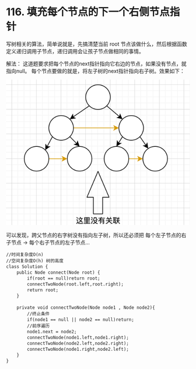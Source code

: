 # 116. 填充每个节点的下一个右侧节点指针

写树相关的算法，简单说就是，先搞清楚当前 root 节点该做什么，然后根据函数定义递归调用子节点，递归调用会让孩子节点做相同的事情。

解法：
这道题要求把每个节点的next指针指向它右边的节点，如果没有节点，就指向null。
每个节点要做的就是，将左子树的next指针指向右子树。效果如下：

![](https://github.com/binbinshan/Leetcode-Fly/blob/master/image/2021-06-22_23-18-56.png)

可以发现，跨父节点的右字树没有指向左子树，所以还必须把
每个左子节点的右子节点 -> 每个右子节点的左子节点...

```
//时间复杂度O(n)
//空间复杂度O(h) 树的高度
class Solution {
    public Node connect(Node root) {
        if(root == null)return root;
        connectTwoNode(root.left,root.right);
        return root;
    }

    private void connectTwoNode(Node node1 , Node node2){
        //终止条件
        if(node1 == null || node2 == null)return;
        //前序遍历
        node1.next = node2;
        connectTwoNode(node1.left,node1.right);
        connectTwoNode(node2.left,node2.right);
        connectTwoNode(node1.right,node2.left);
    }
}
```
